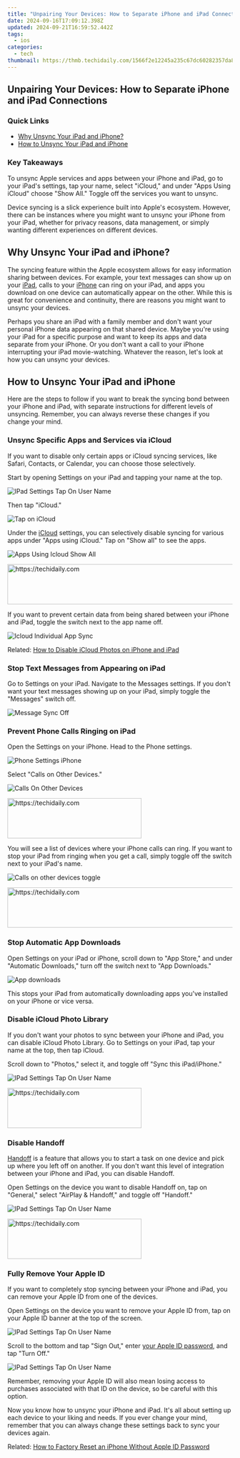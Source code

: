 ```yaml
---
title: "Unpairing Your Devices: How to Separate iPhone and iPad Connections"
date: 2024-09-16T17:09:12.398Z
updated: 2024-09-21T16:59:52.442Z
tags:
  - ios
categories:
  - tech
thumbnail: https://thmb.techidaily.com/1566f2e12245a235c67dc60282357da8be7ca7e87e9ad893653296d9f2133d72.jpg
---
```


## Unpairing Your Devices: How to Separate iPhone and iPad Connections

### Quick Links

* [Why Unsync Your iPad and iPhone?](https://screen-mirror.techidaily.com/process-of-screen-sharing-oppo-reno-10-pro-5g-to-pc-detailed-steps-drfone-by-drfone-android/)
* [How to Unsync Your iPad and iPhone](https://bypass-frp.techidaily.com/easy-guide-how-to-bypass-infinix-hot-40-frp-android-10111213-by-drfone-android/)

### Key Takeaways

 To unsync Apple services and apps between your iPhone and iPad, go to your iPad's settings, tap your name, select "iCloud," and under "Apps Using iCloud" choose "Show All." Toggle off the services you want to unsync.

 Device syncing is a slick experience built into Apple's ecosystem. However, there can be instances where you might want to unsync your iPhone from your iPad, whether for privacy reasons, data management, or simply wanting different experiences on different devices.

##  Why Unsync Your iPad and iPhone?

 The syncing feature within the Apple ecosystem allows for easy information sharing between devices. For example, your text messages can show up on your [iPad](https://screen-sharing-recording.techidaily.com/updated-in-2024-capturing-screen-content-on-huawei-mate-10-20-and-p-series-phones-via-built-in-recorders/), calls to your [iPhone](https://vimeo-videos.techidaily.com/in-2024-quick-vimeo-transformation-tips-easy-to-create-gifs/) can ring on your iPad, and apps you download on one device can automatically appear on the other. While this is great for convenience and continuity, there are reasons you might want to unsync your devices.

 Perhaps you share an iPad with a family member and don't want your personal iPhone data appearing on that shared device. Maybe you're using your iPad for a specific purpose and want to keep its apps and data separate from your iPhone. Or you don't want a call to your iPhone interrupting your iPad movie-watching. Whatever the reason, let's look at how you can unsync your devices.

##  How to Unsync Your iPad and iPhone

 Here are the steps to follow if you want to break the syncing bond between your iPhone and iPad, with separate instructions for different levels of unsyncing. Remember, you can always reverse these changes if you change your mind.

###  Unsync Specific Apps and Services via iCloud

 If you want to disable only certain apps or iCloud syncing services, like Safari, Contacts, or Calendar, you can choose those selectively.

 Start by opening Settings on your iPad and tapping your name at the top.

![IPad Settings Tap On User Name](https://static1.howtogeekimages.com/wordpress/wp-content/uploads/2023/05/1.jpg) 

 Then tap "iCloud."

![Tap on iCloud](https://static1.howtogeekimages.com/wordpress/wp-content/uploads/2023/05/2.jpg) 

 Under the [iCloud](https://fox-http.techidaily.com/flawlessly-merged-the-linkage-of-instagram-and-tiktok/) settings, you can selectively disable syncing for various apps under "Apps using iCloud." Tap on "Show all" to see the apps.

![Apps Using Icloud Show All](https://static1.howtogeekimages.com/wordpress/wp-content/uploads/2023/05/3.jpg) 

<!-- affiliate ads begin -->
<a href="https://aligracehair.sjv.io/c/5597632/1885947/19272" target="_top" id="1885947">
  <img src="//a.impactradius-go.com/display-ad/19272-1885947" border="0" alt="https://techidaily.com" width="728" height="90"/>
</a>
<img height="0" width="0" src="https://aligracehair.sjv.io/i/5597632/1885947/19272" style="position:absolute;visibility:hidden;" border="0" />
<!-- affiliate ads end -->

 If you want to prevent certain data from being shared between your iPhone and iPad, toggle the switch next to the app name off.

![Icloud Individual App Sync](https://static1.howtogeekimages.com/wordpress/wp-content/uploads/2023/05/4.jpg) 

Related: [How to Disable iCloud Photos on iPhone and iPad](https://ai-driven-video-production.techidaily.com/new-how-to-remove-filmora-watermark-withwithout-paying-in-2024/) 

###  Stop Text Messages from Appearing on iPad

 Go to Settings on your iPad. Navigate to the Messages settings. If you don't want your text messages showing up on your iPad, simply toggle the "Messages" switch off.

![Message Sync Off](https://static1.howtogeekimages.com/wordpress/wp-content/uploads/2023/05/5.jpg) 

###  Prevent Phone Calls Ringing on iPad

 Open the Settings on your iPhone. Head to the Phone settings.

![Phone Settings iPhone](https://static1.howtogeekimages.com/wordpress/wp-content/uploads/2023/05/6.jpg) 

 Select "Calls on Other Devices."

![Calls On Other Devices](https://static1.howtogeekimages.com/wordpress/wp-content/uploads/2023/05/7.jpg) 

<!-- affiliate ads begin -->
<a href="https://aligracehair.sjv.io/c/5597632/1925484/19272" target="_top" id="1925484">
  <img src="//a.impactradius-go.com/display-ad/19272-1925484" border="0" alt="https://techidaily.com" width="300" height="90"/>
</a>
<img height="0" width="0" src="https://aligracehair.sjv.io/i/5597632/1925484/19272" style="position:absolute;visibility:hidden;" border="0" />
<!-- affiliate ads end -->

 You will see a list of devices where your iPhone calls can ring. If you want to stop your iPad from ringing when you get a call, simply toggle off the switch next to your iPad's name.

![Calls on other devices toggle](https://static1.howtogeekimages.com/wordpress/wp-content/uploads/2023/05/8.jpg) 

<!-- affiliate ads begin -->
<a href="https://sentrypc.7eer.net/c/5597632/398455/3022" target="_top" id="398455">
  <img src="//a.impactradius-go.com/display-ad/3022-398455" border="0" alt="https://techidaily.com" width="728" height="90"/>
</a>
<img height="0" width="0" src="https://sentrypc.7eer.net/i/5597632/398455/3022" style="position:absolute;visibility:hidden;" border="0" />
<!-- affiliate ads end -->

###  Stop Automatic App Downloads

 Open Settings on your iPad or iPhone, scroll down to "App Store," and under "Automatic Downloads," turn off the switch next to "App Downloads."

![App downloads](https://static1.howtogeekimages.com/wordpress/wp-content/uploads/2023/05/9.jpg) 

 This stops your iPad from automatically downloading apps you've installed on your iPhone or vice versa.

###  Disable iCloud Photo Library

 If you don't want your photos to sync between your iPhone and iPad, you can disable iCloud Photo Library. Go to Settings on your iPad, tap your name at the top, then tap iCloud.

 Scroll down to "Photos," select it, and toggle off "Sync this iPad/iPhone."

![IPad Settings Tap On User Name](https://static1.howtogeekimages.com/wordpress/wp-content/uploads/2023/05/1.jpg) 

<!-- affiliate ads begin -->
<a href="https://25home.pxf.io/c/5597632/2148646/16836" target="_top" id="2148646">
  <img src="//a.impactradius-go.com/display-ad/16836-2148646" border="0" alt="https://techidaily.com" width="300" height="90"/>
</a>
<img height="0" width="0" src="https://25home.pxf.io/i/5597632/2148646/16836" style="position:absolute;visibility:hidden;" border="0" />
<!-- affiliate ads end -->

###  Disable Handoff

[Handoff](https://win-solutions.techidaily.com/guide-to-correcting-windows-10-issue-0xc19001e1-for-a-stable-operating-environment/) is a feature that allows you to start a task on one device and pick up where you left off on another. If you don't want this level of integration between your iPhone and iPad, you can disable Handoff.

 Open Settings on the device you want to disable Handoff on, tap on "General," select "AirPlay & Handoff," and toggle off "Handoff."

![IPad Settings Tap On User Name](https://static1.howtogeekimages.com/wordpress/wp-content/uploads/2023/05/1.jpg) 

<!-- affiliate ads begin -->
<a href="https://appsumo.8odi.net/c/5597632/2137393/7443" target="_top" id="2137393">
  <img src="//a.impactradius-go.com/display-ad/7443-2137393" border="0" alt="https://techidaily.com" width="300" height="90"/>
</a>
<img height="0" width="0" src="https://appsumo.8odi.net/i/5597632/2137393/7443" style="position:absolute;visibility:hidden;" border="0" />
<!-- affiliate ads end -->

###  Fully Remove Your Apple ID

 If you want to completely stop syncing between your iPhone and iPad, you can remove your Apple ID from one of the devices.

 Open Settings on the device you want to remove your Apple ID from, tap on your Apple ID banner at the top of the screen.

![IPad Settings Tap On User Name](https://static1.howtogeekimages.com/wordpress/wp-content/uploads/2023/05/1.jpg) 

 Scroll to the bottom and tap "Sign Out," enter [your Apple ID password](https://techidaily.com/why-stellar-data-recovery-for-iphone-6-plus-takes-time-in-scanning-my-iphone-stellar-by-stellar-data-recovery-ios-iphone-data-recovery/), and tap "Turn Off."

![IPad Settings Tap On User Name](https://static1.howtogeekimages.com/wordpress/wp-content/uploads/2023/05/1.jpg) 

 Remember, removing your Apple ID will also mean losing access to purchases associated with that ID on the device, so be careful with this option.

 Now you know how to unsync your iPhone and iPad. It's all about setting up each device to your liking and needs. If you ever change your mind, remember that you can always change these settings back to sync your devices again.

Related: [How to Factory Reset an iPhone Without Apple ID Password](https://data-safeguard.techidaily.com/top-tools-for-iphone-photographers-effortless-deletion-reversal-techniques/)

<ins class="adsbygoogle"
     style="display:block"
     data-ad-format="autorelaxed"
     data-ad-client="ca-pub-7571918770474297"
     data-ad-slot="1223367746"></ins>

<ins class="adsbygoogle"
     style="display:block"
     data-ad-client="ca-pub-7571918770474297"
     data-ad-slot="8358498916"
     data-ad-format="auto"
     data-full-width-responsive="true"></ins>



